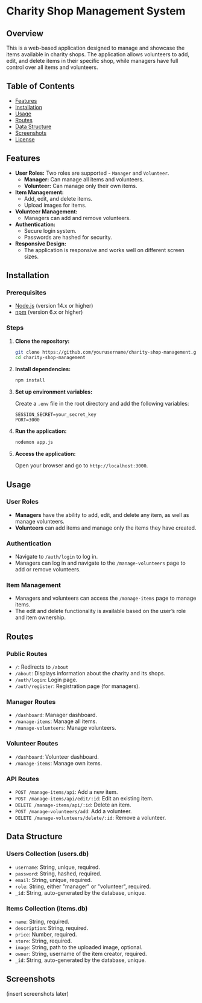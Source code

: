 # Charity Shop Management System

## Overview

This is a web-based application designed to manage and showcase the items available in charity shops. The application allows volunteers to add, edit, and delete items in their specific shop, while managers have full control over all items and volunteers.

## Table of Contents

- [Features](#features)
- [Installation](#installation)
- [Usage](#usage)
- [Routes](#routes)
- [Data Structure](#data-structure)
- [Screenshots](#screenshots)
- [License](#license)

## Features

- **User Roles:** Two roles are supported - `Manager` and `Volunteer`.
  - **Manager:** Can manage all items and volunteers.
  - **Volunteer:** Can manage only their own items.
- **Item Management:**
  - Add, edit, and delete items.
  - Upload images for items.
- **Volunteer Management:**
  - Managers can add and remove volunteers.
- **Authentication:**
  - Secure login system.
  - Passwords are hashed for security.
- **Responsive Design:**
  - The application is responsive and works well on different screen sizes.

## Installation

### Prerequisites

- [Node.js](https://nodejs.org/) (version 14.x or higher)
- [npm](https://www.npmjs.com/) (version 6.x or higher)

### Steps

1. **Clone the repository:**
    ```bash
    git clone https://github.com/yourusername/charity-shop-management.git
    cd charity-shop-management
    ```

2. **Install dependencies:**
    ```bash
    npm install
    ```

3. **Set up environment variables:**

   Create a `.env` file in the root directory and add the following variables:
    ```
    SESSION_SECRET=your_secret_key
    PORT=3000
    ```

4. **Run the application:**
    ```bash
    nodemon app.js
    ```

5. **Access the application:**

   Open your browser and go to `http://localhost:3000`.

## Usage

### User Roles

- **Managers** have the ability to add, edit, and delete any item, as well as manage volunteers.
- **Volunteers** can add items and manage only the items they have created.

### Authentication

- Navigate to `/auth/login` to log in.
- Managers can log in and navigate to the `/manage-volunteers` page to add or remove volunteers.

### Item Management

- Managers and volunteers can access the `/manage-items` page to manage items.
- The edit and delete functionality is available based on the user’s role and item ownership.

## Routes

### Public Routes

- `/`: Redirects to `/about`
- `/about`: Displays information about the charity and its shops.
- `/auth/login`: Login page.
- `/auth/register`: Registration page (for managers).

### Manager Routes

- `/dashboard`: Manager dashboard.
- `/manage-items`: Manage all items.
- `/manage-volunteers`: Manage volunteers.

### Volunteer Routes

- `/dashboard`: Volunteer dashboard.
- `/manage-items`: Manage own items.

### API Routes

- `POST /manage-items/api`: Add a new item.
- `POST /manage-items/api/edit/:id`: Edit an existing item.
- `DELETE /manage-items/api/:id`: Delete an item.
- `POST /manage-volunteers/add`: Add a volunteer.
- `DELETE /manage-volunteers/delete/:id`: Remove a volunteer.

## Data Structure

### Users Collection (users.db)

- `username`: String, unique, required.
- `password`: String, hashed, required.
- `email`: String, unique, required.
- `role`: String, either "manager" or "volunteer", required.
- `_id`: String, auto-generated by the database, unique.

### Items Collection (items.db)

- `name`: String, required.
- `description`: String, required.
- `price`: Number, required.
- `store`: String, required.
- `image`: String, path to the uploaded image, optional.
- `owner`: String, username of the item creator, required.
- `_id`: String, auto-generated by the database, unique.

## Screenshots

(insert screenshots later)